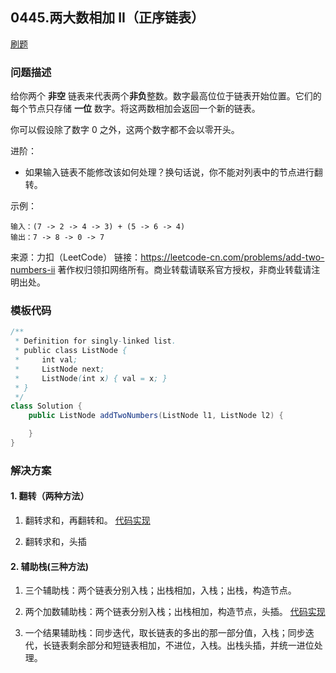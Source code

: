 <script src="https://cdn.bootcss.com/mathjax/2.7.7/MathJax.js?config=TeX-AMS-MML_HTMLorMML"></script>

## 0445.两大数相加 II（正序链表）

[刷题](qu0445/solu/Solution.java)

### 问题描述

给你两个 **非空** 链表来代表两个**非负**整数。数字最高位位于链表开始位置。它们的每个节点只存储 **一位** 数字。将这两数相加会返回一个新的链表。

你可以假设除了数字 0 之外，这两个数字都不会以零开头。

 

进阶：

* 如果输入链表不能修改该如何处理？换句话说，你不能对列表中的节点进行翻转。

 

示例：

```
输入：(7 -> 2 -> 4 -> 3) + (5 -> 6 -> 4)
输出：7 -> 8 -> 0 -> 7
```

来源：力扣（LeetCode）
链接：https://leetcode-cn.com/problems/add-two-numbers-ii
著作权归领扣网络所有。商业转载请联系官方授权，非商业转载请注明出处。


### 模板代码

``` java
/**
 * Definition for singly-linked list.
 * public class ListNode {
 *     int val;
 *     ListNode next;
 *     ListNode(int x) { val = x; }
 * }
 */
class Solution {
    public ListNode addTwoNumbers(ListNode l1, ListNode l2) {

    }
}
```


### 解决方案

#### 1. 翻转（两种方法）

1. 翻转求和，再翻转和。 [代码实现](qu0445/solu1/Solution.java)

2. 翻转求和，头插


#### 2. 辅助栈(三种方法)

1. 三个辅助栈：两个链表分别入栈；出栈相加，入栈；出栈，构造节点。

2. 两个加数辅助栈：两个链表分别入栈；出栈相加，构造节点，头插。 [代码实现](qu0445/solu2/Solution.java)

3. 一个结果辅助栈：同步迭代，取长链表的多出的那一部分值，入栈；同步迭代，长链表剩余部分和短链表相加，不进位，入栈。出栈头插，并统一进位处理。


